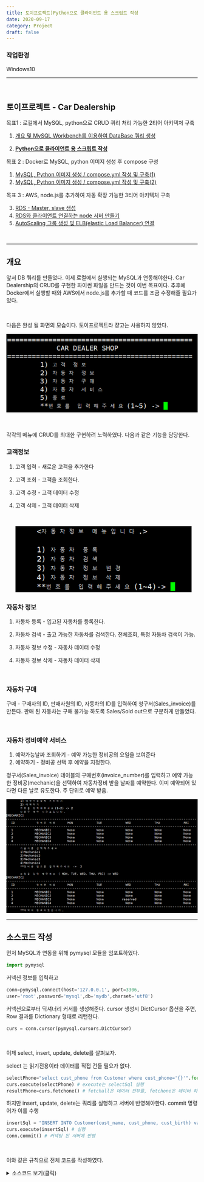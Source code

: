 ```yaml
---
title: 토이프로젝트)Python으로 클라이언트 용 스크립트 작성
date: 2020-09-17
category: Project
draft: false
---
```


### 작업환경

Windows10

---

<br/>

## 토이프로젝트 - Car Dealership

목표1 : 로컬에서 MySQL, python으로 CRUD 쿼리 처리 가능한 2티어 아키텍처 구축

1. [개요 및 MySQL Workbench를 이용하여 DataBase 쿼리 생성](https://jeonghoon.netlify.app/Project/miniproject/mini_query/)

2. [**<u>Python으로 클라이언트 용  스크립트 작성</u>**](https://jeonghoon.netlify.app/Project/miniproject/mini_python/)

목표 2 : Docker로 MySQL, python 이미지 생성 후 compose 구성

1. [MySQL, Python 이미지 생성 / compose.yml 작성 및 구축(1)](https://jeonghoon.netlify.app/Project/miniproject/mini_docker_images/)
2. [MySQL, Python 이미지 생성 / compose.yml 작성 및 구축(2)](https://jeonghoon.netlify.app/Project/miniproject/mini_docker_compose/)

목표 3 : AWS, node.js를 추가하여 자동 확장 가능한 3티어 아키텍처 구축

3. [RDS - Master, slave 생성](https://jeonghoon.netlify.app/Project/miniproject/mini_rds/)
4. [RDS와 클라이언트 연결하는 node 서버 만들기](https://jeonghoon.netlify.app/Project/miniproject/mini_node/)
5. [AutoScaling 그룹 생성 및 ELB(elastic Load Balancer) 연결](https://jeonghoon.netlify.app/Project/miniproject/mini_autoscaling/)

<br/>

---

## 개요

앞서 DB 쿼리를 만들었다. 이제 로컬에서 실행되는 MySQL과 연동해야한다. Car Dealership의 CRUD를 구현한 파이썬 파일을 만드는 것이 이번 목표이다. 추후에 Docker에서 실행할 때와 AWS에서 node.js를 추가할 때 코드를 조금 수정해줄 필요가 있다.

<br/>

다음은 완성 될 화면의 모습이다. 토이프로젝트라 쟝고는 사용하지 않았다.

![image-20201109003240072](mini_python.assets/image-20201109003240072.png)

<br/>

각각의 메뉴에 CRUD를 최대한 구현하려 노력하였다. 다음과 같은 기능을 담당한다.

### 고객정보

1. 고객 입력 - 새로운 고객을 추가한다

2. 고객 조회 - 고객을 조회한다.

3. 고객 수정 - 고객 데이터 수정

4. 고객 삭제 - 고객 데이터 삭제

   <br/>

   ![image-20201109005648538](mini_python.assets/image-20201109005648538.png)

### 자동차 정보

1. 자동차 등록 - 입고된 자동차를 등록한다.

2. 자동차 검색 - 출고 가능한 자동차를 검색한다. 전체조회, 특정 자동차 검색이 가능.

3. 자동차 정보 수정 - 자동차 데이터 수정

4. 자동차 정보 삭제 - 자동차 데이터 삭제

   <br/>

### 자동차 구매

구매 - 구매자의 ID, 판매사원의 ID, 자동차의 ID를 입력하여 청구서(Sales_invoice)를 만든다. 판매 된 자동차는 구매 불가능 하도록 Sales/Sold out으로 구분하게 만들었다.

<br/>

### 자동차 정비예약 서비스

1. 예약가능날짜 조회하기 - 예약 가능한 정비공의 요일을 보여준다
2. 예약하기 - 정비공 선택 후 예약을 지정한다.

청구서(Sales_invoice) 테이블의 구매번호(invoice_number)를 입력하고 예약 가능한 정비공(mechanic)을 선택하여 자동차정비 받을 날짜를 예약한다. 이미 예약되어 있다면 다른 날로 유도한다. 주 단위로 예약 받음.

![image-20201109005422192](mini_python.assets/image-20201109005422192.png)

---

## 소스코드 작성

먼저 MySQL과 연동을 위해 pymysql 모듈을 임포트하였다.

```python
import pymysql
```

커넥션 정보를 입력하고

```python
conn=pymysql.connect(host='127.0.0.1', port=3306, 
user='root',password='mysql',db='mydb',charset='utf8')
```

커넥션으로부터 딕셔너리 커서를 생성해준다. cursor 생성시 DictCursor 옵션을 주면, Row 결과를 Dictionary 형태로 리턴한다.

```python
curs = conn.cursor(pymysql.cursors.DictCursor)
```

<br/>

 이제 select, insert, update, delete를 살펴보자.

select 는 읽기전용이라 데이터를 직접 건들 필요가 없다.

```python
selectPhone="select cust_phone from Customer where cust_phone='{}'".format(cust_phone)
curs.execute(selectPhone) # execute는 selectSql 실행
resultPhone=curs.fetchone() # fetchall은 데이터 전부를, fetchone은 데이터 하나를 가져옴
```

하지만 insert, update, delete는 쿼리를 실행하고 서버에 반영해야한다. commit 명령어가 이를 수행

```python
insertSql = "INSERT INTO Customer(cust_name, cust_phone, cust_birth) values('{}','{}',{})".format(cust_name,cust_phone,cust_birth)
curs.execute(insertSql) # 실행
conn.commit() # 커넥팅 된 서버에 반영
```

<br/>

이와 같은 규칙으로 전체 코드를 작성하였다.

<details> <summary>소스코드 보기(클릭)</summary> <div markdown="1">


```python
import pymysql

conn=pymysql.connect(host='127.0.0.1', port=3306, user='root',password='mysql',db='mydb',charset='utf8')
curs = conn.cursor(pymysql.cursors.DictCursor)

def print_mechanic(result):
    print('[MECHANIC]')
    print("---------------------------------------------------------------------------------------------------------")
    m_info = ['ID', '정비공 이름', 'MON', 'TUE', 'WED', 'THU', 'FRI']
    for m in m_info:
        print(m.center(8, ' '), end='\t')
    print("\n---------------------------------------------------------------------------------------------------------")
    m_codes = ['mechanic_id', 'mechanic_name', 'MON', 'TUE', 'WED', 'THU', 'FRI']
    for r in result:
        for c in m_codes:
            print(str(r[c]).center(8, ' '), end='\t')
        print(" ")
    print("---------------------------------------------------------------------------------------------------------")

def print_customer(result):
    print('[CUSTOMER]')
    print("-----------------------------------------------------------")
    m_info = ['고객ID', '고객명', '전화번호', '생년월일']
    for m in m_info:
        print(m.center(10, ' '), end='\t')
    print("\n-----------------------------------------------------------")
    m_codes = ['cust_id', 'cust_name', 'cust_phone', 'cust_birth']
    for r in result:
        for c in m_codes:
            print(str(r[c]).center(10, ' '), end='\t')
        print(" ")
    print("-----------------------------------------------------------")

def print_car(result):
    print('[CAR]')
    print("--------------------------------------------------------------------------")
    m_info = ['ID', '자동차명', '색상', '제조국가', '판매상태']
    for m in m_info:
        print(m.center(8, ' '), end='\t')
    print("\n--------------------------------------------------------------------------")
    m_codes = ['car_id', 'car_name', 'color', 'made_by','sales']
    for r in result:
        for c in m_codes:
            print(str(r[c]).center(8, ' '), end='\t')
        print(" ")
    print("--------------------------------------------------------------------------")
def print_invoice(result):
    print('[INVOICE]')
    print("-----------------------------------------------")
    m_info = ['구매번호', '직원ID', '고객ID', '자동차ID']
    for m in m_info:
        print(m.center(1, ' '), end='\t')
    print("\n-----------------------------------------------")
    m_codes = ['invoice_number', 'sales_id', 'cust_id', 'car_id']
    for r in result:
        for c in m_codes:
            print(str(r[c]).center(5, ' '), end='\t')
        print(" ")
    print("-------------------------------------------------")

def print_part(result):
    print('[PART]')
    print("-----------------------------------------------")
    m_info = ['부품ID', '부품명', '가격']
    for m in m_info:
        print(m.center(5, ' '), end='\t')
    print("\n-----------------------------------------------")
    m_codes = ['part_id', 'part_name', 'price']
    for r in result:
        for c in m_codes:
            print(str(r[c]).center(5, ' '), end='\t')
        print(" ")
    print("-------------------------------------------------")

while True:
    print('\n=============================================')
    carstr=' CAR DEALER SHOP '
    print(carstr.center(40, ' '),end='\t')
    print('\n=============================================')
    try:
        cmd=int(input('\t1) 고객 정보\n\t2) 자동차 정보\n\t3) 자동차 구매\n\t4) 자동차 서비스\n\t5) 종료 \n\t**번호를 입력해주세요(1~5) -> '))
    except:
        print('**메뉴는 1~5사이의 숫자만 입력해주세요.**')
        continue

    if cmd==1: #고객정보
        print('\n\t<고객정보 메뉴입니다.>')
        try : 
            cmd=int(input('\t1) 고객 정보 입력\n\t2) 고객정보 조회\n\t3) 고객정보 수정\n\t4) 고객정보 삭제\n\t5) 메인으로 이동 \n\t**메뉴를 입력해주세요(1~5) -> '))
        except:
            print('**1~5사이의 숫자만 입력해주세요. **')
            continue

        
        if cmd==1: #고객입력
            print('\t신규 고객정보를 입력하세요.')
            cust_name=input('\t이름 : ')
            cust_phone=input('\t핸드폰 번호(010-0000-0000) : ')
            cust_birth=input('\t생년월일(6자리) : ')
           
            selectPhone="select cust_phone from Customer where cust_phone='{}'".format(cust_phone)
            curs.execute(selectPhone)
            resultPhone=curs.fetchone()
            

            if resultPhone == None : #중복처리 - 핸드폰 번호
                insertSql = "INSERT INTO Customer(cust_name, cust_phone, cust_birth) values('{}','{}',{})".format(cust_name,cust_phone,cust_birth)
                curs.execute(insertSql)
                conn.commit()
                print("\t해당 데이터의 입력이 완료되었습니다.") 
                continue
               
            else : 
                print('\n\t**이미 등록된 고객입니다. 다시 입력해주세요. \n\t**정보수정은 3) 고객정보 수정에서 가능합니다. ')
                continue

        elif cmd==2: #고객조회
            print('\t현재 고객정보를 조회합니다.')
            selectSql="select * from Customer "
            curs.execute(selectSql)
            result=curs.fetchall()
            print_customer(result)
            conn.commit()

        elif cmd==3: #고객수정
            print('\t고객정보를 수정합니다. 현재 데이터를 출력합니다.')
            allselect="SELECT * FROM Customer"
            curs.execute(allselect)
            result=curs.fetchall()
            print_customer(result)

            update=input('\t수정하고 싶은 고객의 ID를 입력해주세요 -> ')
            newName=input('\t새로운 이름을 입력해주세요 -> ')
            newPhone=input('\t새로운 번호를 입력해주세요 -> ')
            newBirth=input('\t새로운 생년월일을 입력해주세요 -> ')
            updateSql= "UPDATE Customer SET cust_name = '{}', cust_phone='{}', cust_birth={} where cust_id = {}".format(newName, newPhone, newBirth, update)
            curs.execute(updateSql)
            conn.commit()
            print('\t{}번 고객의 데이터가 수정되었습니다.'.format(update))
            continue
            
        elif cmd==4:#고객삭제
            cust_id=input('\t고객정보를 삭제합니다. 고객ID를 입력해주세요 ->')
            deleteSql="DELETE FROM Customer where cust_id = {}".format(cust_id)
            curs.execute(deleteSql)
            conn.commit()
            print('\t데이터가 삭제되었습니다. \n\t[현재 고객 정보]')
            allselect="SELECT * FROM Customer"
            curs.execute(allselect)
            result=curs.fetchall()
            print_customer(result)

            continue

        elif cmd==5:
                breakpoint
    
    elif cmd == 2: #자동차정보
        print('\n\t<자동차정보 메뉴입니다.>')
        try:
            cmd_car = int(input('\n\t1) 자동차 등록\n\t2) 자동차 검색 \n\t3) 자동차 정보 변경 \n\t4) 자동차 정보 삭제 \n\t**번호를 입력해주세요(1~4)-> '))
        except:
            print('\t**1~4 사이의 숫자만 입력해주세요.**')
            continue
        if cmd_car==1: #자동차 등록
            print('\t신규 자동차 정보를 입력해주세요.')
            car_name = input('\t자동차 이름 : ')
            car_color = input('\t색상 : ')
            made_by = input('\t제조국가 : ')
            insertSql = "INSERT INTO Car(car_name, color, made_by) VALUES('{}','{}','{}')".format(car_name,car_color,made_by)
            curs.execute(insertSql)
            conn.commit()
            print("\t해당 데이터의 입력이 완료되었습니다.") 
            
        if cmd_car==2: #자동차 검색
            try:
                cmd_car_search = int(input('\n\t1) 자동차 전체 보기\n\t2) 특정 자동차 검색\n\t**번호를 입력해주세요(1~2) -> '))
            except:
                print('\t**번호는 1,2번만 입력해주세요.**')
                continue

            if cmd_car_search == 1: #2-1 전체 조회
                print('\t현재 자동차 목록을 조회합니다.')
                selectAll="select * from Car" 
                curs.execute(selectAll)
                result=curs.fetchall()
                print_car(result)

            elif cmd_car_search == 2: #2-2 특정 검색
                car_name = input('\t**검색할 자동차의 이름을 입력해주세요 : ')
                selectSql = "select * from Car where car_name='{}'".format(car_name)
                curs.execute(selectSql)
                result=curs.fetchall()
                print_car(result)
    
        if cmd_car==3: #자동차 정보 수정
            car_id = input('\t수정 할 자동차의 ID를 입력해주세요 : ')
            selectAll="select * from Car where car_id={}".format(car_id) 
            print('\n\t수정 할 자동차의 현재 정보입니다\n')
            curs.execute(selectAll)
            result=curs.fetchall()
            print_car(result)

            car_name=input('\t차 모델을 입력해주세요 : ')
            car_color=input('\t차 색상을 입력해주세요 : ')
            made_by=input('\t제조국가를 입력해주세요 : ')
            updateSql="update Car set car_name='{}', color='{}', made_by='{}' where car_id={}".format(car_name,car_color,made_by, car_id)
            curs.execute(updateSql)
            conn.commit()
            print('\t{}번 자동차의 데이터가 수정되었습니다.'.format(car_id))
            curs.execute(selectAll)
            result=curs.fetchall()
            print_car(result)
            conn.commit()

        if cmd_car == 4: #자동차 정보 삭제
            print('\t*** 자동차 정보를 삭제하면 구매목록에서 조회할 수 없습니다. 주의하세요! ***')
            car_id = int(input('\t삭제할 자동차의 ID를 입력해주세요 -> '))
            deleteSql1 = "delete from Sales_invoice where car_id='{}'".format(car_id)
            deleteSql2 = "delete from Car where car_id='{}'".format(car_id)
            curs.execute(deleteSql1)
            curs.execute(deleteSql2)
            conn.commit()
            print('\t{}번 자동차 정보가 삭제되었습니다.'.format(car_id))
            selectSql="select * from Car" 
            curs.execute(selectSql)
            result=curs.fetchall()
            print_car(result)
            

    elif cmd==3: #자동차구매
        print('\n\t\t<자동차구매 메뉴입니다.>')
        print('현재 자동차 목록을 조회합니다. Sales 상태인 자동차만 구매 가능합니다.')
        selectAll="select * from Car" 
        curs.execute(selectAll)
        result=curs.fetchall()
        print_car(result)

        cmd_car_buy = str(input('\t구매하시겠습니까? [yes] '))
        if cmd_car_buy == 'yes':
            InputCust = input('\t구매자의 ID를 입력하세요 : ')
            InputSalesman = input('\t판매자의 ID를 입력하세요 : ')
            InputCar = input('\t구매할 자동차의 ID를 입력하세요 : ')

            custSelect="SELECT * FROM Customer where cust_id = {}".format(InputCust)
            curs.execute(custSelect)

            salesmanSelect="SELECT * FROM sales_person where sales_id = {}".format(InputSalesman)
            curs.execute(salesmanSelect)
            
            carSelect="SELECT * FROM Car where car_id = {}".format(InputCar)
            curs.execute(carSelect)
            conn.commit()
            

            carSales="SELECT sales from Car where car_id={}".format(InputCar)
            curs.execute(carSales)
            printSales=curs.fetchone()

            if printSales.get('sales') == 'onSale' : # 자동차가 판매 중이면
                #Car에 있는 Sales 상태 sold out으로 변경
                updateSql_car= "UPDATE Car SET sales = 'sold_out' where car_id = '{}'".format(InputCar)
                curs.execute(updateSql_car)
                conn.commit()
                print('\n**구매가 완료되었습니다. 아래 내역을 확인해주세요.') 
                invoiceUpdate="insert into Sales_invoice(sales_id, cust_id, car_id) values({},{},{})".format(InputSalesman, InputCust, InputCar)
                curs.execute(invoiceUpdate)
                conn.commit()
                
                #invoice update
                invoiceSelect="select * from Sales_invoice where car_id ={} and cust_id={}".format(InputCar, InputCust)
                curs.execute(invoiceSelect)
                result=curs.fetchall()
                print_invoice(result)
                conn.commit()
            
            else : #자동차 sold out
                print('{}번 자동차는 현재 SOLD OUT입니다. 다른 자동차를 선택해주세요'.format(InputCar))
            continue
        
            
    elif cmd==4: #서비스
        print('\n\t<자동차서비스 메뉴입니다.>')

        invoiceNum=input('\t구매번호를 입력해주세요 : ')
        invoiceSql="SELECT * FROM Sales_invoice WHERE invoice_number={}".format(invoiceNum)
        curs.execute(invoiceSql)
        result=curs.fetchall()
        print_invoice(result)
        conn.commit()

        try:
            cmd_rsv = int(input('\n\t1) 예약가능날짜 조회하기 \n\t2) 예약하기 \n\t번호를 입력해주세요(1~2) -> '))
        except:
            print('\t**번호는 1~2사이의 숫자만 입력해주세요.**')
            continue

        if cmd_rsv == 1: #날짜 조회
            print('\t다음주 예약일정을 조회합니다.\n')
            selectSql="SELECT * FROM mechanics"
            curs.execute(selectSql)
            result = curs.fetchall()
            print_mechanic(result)

        elif cmd_rsv==2: #예약하기
            rsv_day = 0 #날짜 예약
            rsv_mec = 0 #정비공 예약
            print('\t다음주 예약 시간표입니다.')
            while True:
                selectSql="SELECT * FROM mechanics"
                curs.execute(selectSql)
                result = curs.fetchall()
                print_mechanic(result)
               
                rsv_mec = input('\t기술자를 선택해주세요\n\t1)Mechanic1 \n\t2)Mechanic2 \n\t3)Mechanic3 \n\t4)Mechanic4 \n\t**정비공 번호를 입력해주세요 ->  ')
                if rsv_mec != None:
                    rsv_day = input('\n\t요일을 입력 해주세요 ( MON, TUE, WED, THU, FRI) -> ')
                    
                    if rsv_day=='MON' or rsv_day=='TUE' or rsv_day=='WED' or rsv_day=='THU' or rsv_day=='FRI' :
                        selectSql="SELECT {} FROM mechanics where mechanic_name='{}'".format(rsv_day, 'MECHANIC'+rsv_mec)
                        curs.execute(selectSql)
                        printDay = curs.fetchone()

                        if printDay.get(rsv_day) != None :
                            print('\n\t*** 이미 예약된 날짜입니다 다른 날을 선택해주세요 ***')
                            continue
                        break;
                    else:
                        print('\t제대로 입력해주세요\n')
                        continue

                else:
                    print('\t정비공 번호를 제대로 입력해주세요\n')
                    continue
            
            updateSql= "UPDATE mechanics SET {} = 'reserved' where mechanic_name='{}'".format(rsv_day, 'MECHANIC'+rsv_mec)
            curs.execute(updateSql)
            conn.commit()
            
            selectSql="SELECT * FROM mechanics"
            curs.execute(selectSql)
            result = curs.fetchall()
            print_mechanic(result)
            print('\t**예약이 완료되었습니다.')

    elif cmd ==5:
        quit()

    else:
        print('\n\t**메뉴는 1~5사이의 숫자만 입력해주세요.**')
```

</div> </details>